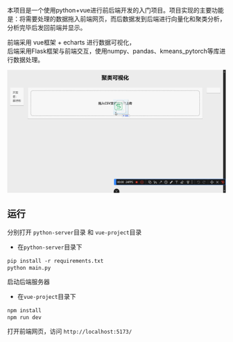本项目是一个使用python+vue进行前后端开发的入门项目。项目实现的主要功能是：将需要处理的数据拖入前端网页，而后数据发到后端进行向量化和聚类分析，分析完毕后发回前端并显示。

前端采用 vue框架 + echarts 进行数据可视化，  
后端采用Flask框架与前端交互，使用numpy、pandas、kmeans_pytorch等库进行数据处理。

![alt text](演示.gif)

## 运行
分别打开 `python-server`目录 和 `vue-project`目录

- 在`python-server`目录下

```
pip install -r requirements.txt
python main.py
```
启动后端服务器

- 在`vue-project`目录下

```
npm install
npm run dev
```
打开前端网页，访问 `http://localhost:5173/`

